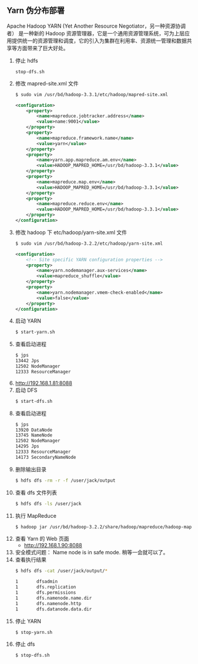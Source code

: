
## Yarn 伪分布部署

Apache Hadoop YARN (Yet Another Resource Negotiator，另一种资源协调者）
是一种新的 Hadoop 资源管理器，它是一个通用资源管理系统，可为上层应用提供统一的资源管理和调度，它的引入为集群在利用率、资源统一管理和数据共享等方面带来了巨大好处。

1. 停止 hdfs
    ```
    stop-dfs.sh
    ```
2. 修改 mapred-site.xml 文件
    ```bash
	$ sudo vim /usr/bd/hadoop-3.3.1/etc/hadoop/mapred-site.xml
	```
    ```xml {.line-numbers}
    <configuration>
        <property>
            <name>mapreduce.jobtracker.address</name>
            <value>name:9001</value>
        </property>
        <property>
            <name>mapreduce.framework.name</name>
            <value>yarn</value>
        </property>
        <property>
            <name>yarn.app.mapreduce.am.env</name>
            <value>HADOOP_MAPRED_HOME=/usr/bd/hadoop-3.3.1</value>
        </property>
        <property>
            <name>mapreduce.map.env</name>
            <value>HADOOP_MAPRED_HOME=/usr/bd/hadoop-3.3.1</value>
        </property>
        <property>
            <name>mapreduce.reduce.env</name>
            <value>HADOOP_MAPRED_HOME=/usr/bd/hadoop-3.3.1</value>
        </property>
    </configuration>
    ```
3. 修改 hadoop 下 etc/hadoop/yarn-site.xml 文件
    ```bash
	$ sudo vim /usr/bd/hadoop-3.2.2/etc/hadoop/yarn-site.xml
	```
    ```xml {.line-numbers}
    <configuration>
        <!-- Site specific YARN configuration properties -->
        <property>
            <name>yarn.nodemanager.aux-services</name>
            <value>mapreduce_shuffle</value>
        </property>
        <property>
            <name>yarn.nodemanager.vmem-check-enabled</name>
            <value>false</value>
        </property>
    </configuration>
    ```
4. 启动 YARN
    ```bash
	$ start-yarn.sh
    ```
5. 查看启动进程 
    ```bash
	$ jps
    13442 Jps
    12502 NodeManager
    12333 ResourceManager
	```
6. http://192.168.1.81:8088   
7. 启动 DFS
    ```bash
	$ start-dfs.sh 
    ```
8. 查看启动进程 
    ```bash
	$ jps
    13920 DataNode
    13745 NameNode
    12502 NodeManager
    14295 Jps
    12333 ResourceManager
    14173 SecondaryNameNode
	```
9. 删除输出目录
    ```bash
	$ hdfs dfs -rm -r -f /user/jack/output 
    ```
10. 查看 dfs 文件列表
    ```bash
	$ hdfs dfs -ls /user/jack
	```
11. 执行 MapReduce
    ```bash
    $ hadoop jar /usr/bd/hadoop-3.2.2/share/hadoop/mapreduce/hadoop-mapreduce-examples-3.2.2.jar grep input output 'dfs[a-z.]+'
    ```
12. 查看 Yarn 的 Web 页面
    - http://192.168.1.90:8088
13. 安全模式问题： Name node is in safe mode. 稍等一会就可以了。
14. 查看执行结果
    ```bash
	$ hdfs dfs -cat /user/jack/output/*
	```
    ```bash {.line-numbers}
    1       dfsadmin
    1       dfs.replication
    1       dfs.permissions
    1       dfs.namenode.name.dir
    1       dfs.namenode.http
    1       dfs.datanode.data.dir
    ```
15. 停止 YARN
    ```bash
	$ stop-yarn.sh
    ```
16. 停止 dfs
    ```bash
	$ stop-dfs.sh
    ```
